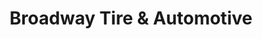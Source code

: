 ---
title: "Broadway Tire & Automotive"
url: /san-antonio/broadway-tire-und-automotive/
shop: Autowerkstatt
---